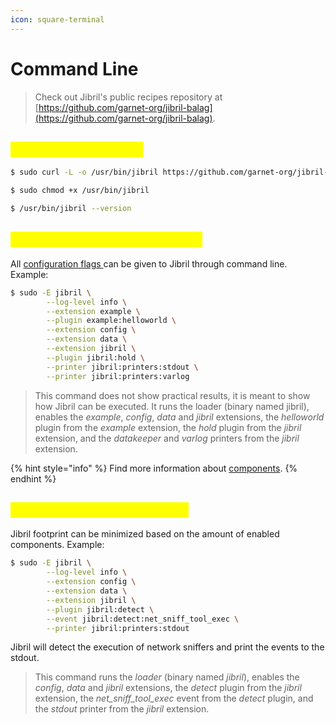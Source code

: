 ```yaml
---
icon: square-terminal
---
```


# Command Line

> Check out Jibril's public recipes repository at [https://github.com/garnet-org/jibril-balag](https://github.com/garnet-org/jibril-balag).

## <mark style="color:yellow;">Obtain Jibril binaries</mark> <a href="#run-jibril-using-command-line-arguments" id="run-jibril-using-command-line-arguments"></a>

```sh
$ sudo curl -L -o /usr/bin/jibril https://github.com/garnet-org/jibril-balag/releases/download/v2.4/loader

$ sudo chmod +x /usr/bin/jibril

$ /usr/bin/jibril --version
```

## <mark style="color:yellow;">Run Jibril using command line</mark> <a href="#run-jibril-using-command-line-arguments" id="run-jibril-using-command-line-arguments"></a>

All [configuration flags ](configuration-file/)can be given to Jibril through command line. Example:

```sh
$ sudo -E jibril \
        --log-level info \
        --extension example \
        --plugin example:helloworld \
        --extension config \
        --extension data \
        --extension jibril \
        --plugin jibril:hold \
        --printer jibril:printers:stdout \
        --printer jibril:printers:varlog
```

> This command does not show practical results, it is meant to show how Jibril can be executed. It runs the loader (binary named jibril), enables the _example_, _config_, _data_ and _jibril_ extensions, the _helloworld_ plugin from the _example_ extension, the _hold_ plugin from the _jibril_ extension, and the _datakeeper_ and _varlog_ printers from the _jibril_ extension.

{% hint style="info" %}
Find more information about [components](../components/).
{% endhint %}

## <mark style="color:yellow;">Select specific components</mark> <a href="#pick-a-plugin-and-an-event" id="pick-a-plugin-and-an-event"></a>

Jibril footprint can be minimized based on the amount of enabled components. Example:

```sh
$ sudo -E jibril \
        --log-level info \
        --extension config \
        --extension data \
        --extension jibril \
        --plugin jibril:detect \
        --event jibril:detect:net_sniff_tool_exec \
        --printer jibril:printers:stdout
```

Jibril will detect the execution of network sniffers and print the events to the stdout.

> This command runs the _loader_ (binary named _jibril_), enables the _config_, _data_ and _jibril_ extensions, the _detect_ plugin from the _jibril_ extension, the _net\_sniff\_tool\_exec_ event from the _detect_ plugin, and the _stdout_ printer from the _jibril_ extension.
